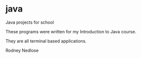 # java
Java projects for school

These programs were written for my Introduction to Java course.

They are all terminal based applications.

Rodney Nedlose
